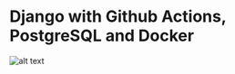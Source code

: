 # Django with Github Actions, PostgreSQL and Docker

![alt text](https://github.com/lucasmagnum/django-github-actions-ci/workflows/Python%20application/badge.svg)
